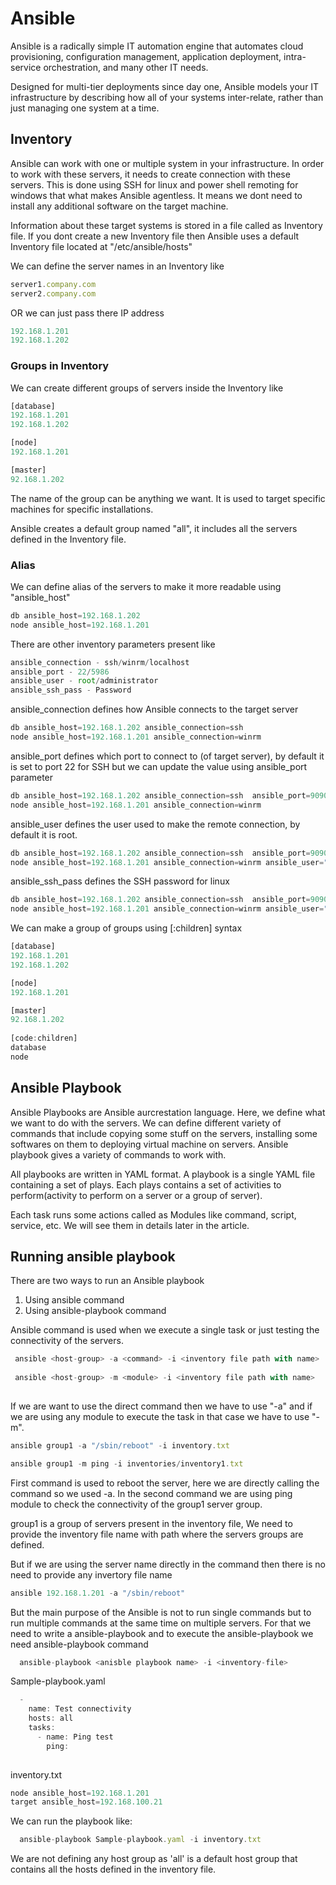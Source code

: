 # Ansible

Ansible is a radically simple IT automation engine that automates cloud provisioning, configuration management, application deployment, intra-service orchestration, and many other IT needs.

Designed for multi-tier deployments since day one, Ansible models your IT infrastructure by describing how all of your systems inter-relate, rather than just managing one system at a time.


## Inventory

Ansible can work with one or multiple system in your infrastructure. In order to work with these servers, it needs to create connection with these servers. This is done using SSH for linux and power shell remoting for windows that what makes Ansible agentless. It means we dont need to install any additional software on the target machine. 


Information about these target systems is stored in a file called as Inventory file. If you dont create a new Inventory file then Ansible uses a default Inventory file located at "/etc/ansible/hosts"

We can define the server names in an Inventory like


```js
server1.company.com
server2.company.com
```

OR we can just pass there IP address

```js
192.168.1.201
192.168.1.202
```

### Groups in Inventory

We can create different groups of servers inside the Inventory like

```js
[database]
192.168.1.201
192.168.1.202

[node]
192.168.1.201

[master]
92.168.1.202
```

The name of the group can be anything we want. It is used to target specific machines for specific installations.

Ansible creates a default group named "all", it includes all the servers defined in the Inventory file.

### Alias

We can define alias of the servers to make it more readable using "ansible_host"

```js
db ansible_host=192.168.1.202
node ansible_host=192.168.1.201
```

There are other inventory parameters present like

```js
ansible_connection - ssh/winrm/localhost
ansible_port - 22/5986
ansible_user - root/administrator
ansible_ssh_pass - Password

```

ansible_connection defines how Ansible connects to the target server 

```js
db ansible_host=192.168.1.202 ansible_connection=ssh
node ansible_host=192.168.1.201 ansible_connection=winrm

```

ansible_port defines which port to connect to (of target server), by default it is set to port 22 for SSH but we can update the value using ansible_port parameter

```js
db ansible_host=192.168.1.202 ansible_connection=ssh  ansible_port=9090
node ansible_host=192.168.1.201 ansible_connection=winrm 

```

ansible_user defines the user used to make the remote connection, by default it is root.

```js
db ansible_host=192.168.1.202 ansible_connection=ssh  ansible_port=9090
node ansible_host=192.168.1.201 ansible_connection=winrm ansible_user="xyz"

```

ansible_ssh_pass defines the SSH password for linux

```js
db ansible_host=192.168.1.202 ansible_connection=ssh  ansible_port=9090
node ansible_host=192.168.1.201 ansible_connection=winrm ansible_user="xyz" ansible_ssh_pass=TR@57!

```

We can make a group of groups using [<name of suber-group>:children] syntax

  
```js
[database]
192.168.1.201
192.168.1.202

[node]
192.168.1.201

[master]
92.168.1.202
  
[code:children]
database
node  
```
  
 ## Ansible Playbook
 Ansible Playbooks are Ansible aurcrestation language. Here, we define what we want to do with the servers. We can define different variety of commands that include copying some stuff on the servers, installing some softwares on them to deploying virtual machine on servers. Ansible playbook gives a variety of commands to work with.
  
All playbooks are written in YAML format. A playbook is a single YAML file containing a set of plays. Each plays contains a set of activities to perform(activity to perform on a server or a group of server).
  
 Each task runs some actions called as Modules like command, script, service, etc. We will see them in details later in the article.
  
 
  
## Running ansible playbook
There are two ways to run an Ansible playbook 
  
  1. Using ansible command
  2. Using ansible-playbook command
  
Ansible command is used when we execute a single task or just testing the connectivity of the servers.
  
 ```js
  ansible <host-group> -a <command> -i <inventory file path with name>
  
  ansible <host-group> -m <module> -i <inventory file path with name>
  
  ```
  
  If we are want to use the direct command then we have to use "-a" and if we are using any module to execute the task in that case we have to use "-m".
  
  ```js
  ansible group1 -a "/sbin/reboot" -i inventory.txt
  
  ansible group1 -m ping -i inventories/inventory1.txt
  ```
  
  
First command is used to reboot the server, here we are directly calling the command so we used -a. In the second command we are using ping module to check the connectivity of the group1 server group.
  
group1 is a group of servers present in the inventory file, We need to provide the inventory file name with path where the servers groups are defined.
 
But if we are using the server name directly in the command then there is no need to provide any invertory file name
  
```js
ansible 192.168.1.201 -a "/sbin/reboot"
```
  
But the main purpose of the Ansible is not to run single commands but to run multiple commands at the same time on multiple servers. For that we need to write a ansible-playbook and to execute the ansible-playbook we need ansible-playbook command
  
```js
  ansible-playbook <anisble playbook name> -i <inventory-file>
```

Sample-playbook.yaml
  
```js
  -
    name: Test connectivity
    hosts: all
    tasks:
      - name: Ping test
        ping:
  
```
  
inventory.txt
  
```js
node ansible_host=192.168.1.201
target ansible_host=192.168.100.21

```
 We can run the playbook like:
  
```js
  ansible-playbook Sample-playbook.yaml -i inventory.txt
```
We are not defining any host group as 'all' is a default host group that contains all the hosts defined in the inventory file.
  

  
 
